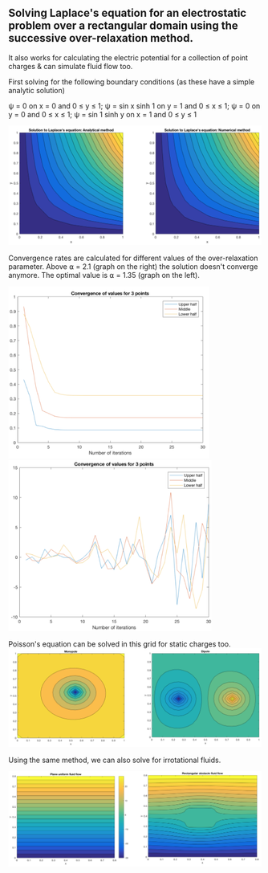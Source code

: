 ## Solving Laplace's equation for an electrostatic problem over a rectangular domain using the successive over-relaxation method.
It also works for calculating the electric potential for a collection of point charges &amp; can simulate fluid flow too.

First solving for the following boundary conditions (as these have a simple analytic solution)

ψ = 0 on x = 0 and 0 ≤ y ≤ 1;          ψ = sin x sinh 1 on y = 1 and 0 ≤ x ≤ 1;
ψ = 0 on y = 0 and 0 ≤ x ≤ 1;          ψ = sin 1 sinh y on x = 1 and 0 ≤ y ≤ 1

<img src="images/rectangular_grid.png" width = "800"> 

Convergence rates are calculated for different values of the over-relaxation parameter. Above ⍺ = 2.1 (graph on the right) 
the solution doesn't converge anymore. The optimal value is ⍺ = 1.35 (graph on the left).

<p float="left">
<img src="images/convergence1.png" width = "400"> 
<img src="images/convergence2.png" width = "405">
</p>

Poisson's equation can be solved in this grid for static charges too. 
<img src="images/static_charges.png" width = "800"> 

Using the same method, we can also solve for irrotational fluids. 

<img src="images/irrotational_fluid.png" width = "800"> 
